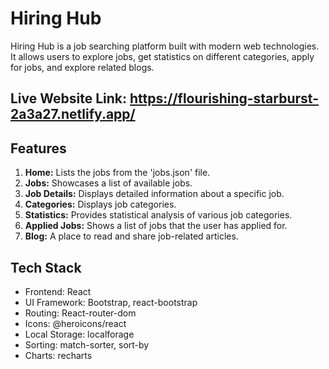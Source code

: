 # Hiring Hub

Hiring Hub is a job searching platform built with modern web technologies. It allows users to explore jobs, get statistics on different categories, apply for jobs, and explore related blogs.

## Live Website Link: https://flourishing-starburst-2a3a27.netlify.app/

## Features

1. **Home:** Lists the jobs from the 'jobs.json' file.
2. **Jobs:** Showcases a list of available jobs.
3. **Job Details:** Displays detailed information about a specific job.
4. **Categories:** Displays job categories.
5. **Statistics:** Provides statistical analysis of various job categories.
6. **Applied Jobs:** Shows a list of jobs that the user has applied for.
7. **Blog:** A place to read and share job-related articles.

## Tech Stack

- Frontend: React
- UI Framework: Bootstrap, react-bootstrap
- Routing: React-router-dom
- Icons: @heroicons/react
- Local Storage: localforage
- Sorting: match-sorter, sort-by
- Charts: recharts
